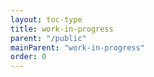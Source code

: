 ```yaml
---
layout: toc-type
title: work-in-progress
parent: "/public"
mainParent: "work-in-progress"
order: 0
---
```


